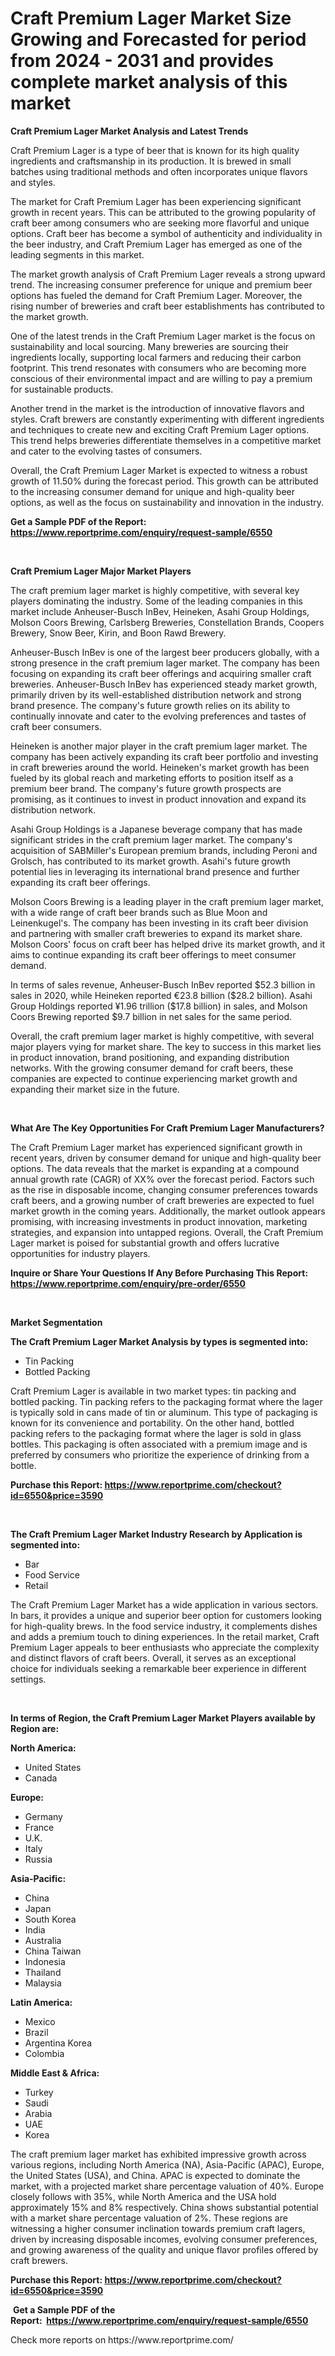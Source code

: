 <p><h1>Craft Premium Lager Market Size Growing and Forecasted for period from 2024 - 2031 and provides complete market analysis of this market</h1></p><p><strong>Craft Premium Lager Market Analysis and Latest Trends</strong></p>
<p><p>Craft Premium Lager is a type of beer that is known for its high quality ingredients and craftsmanship in its production. It is brewed in small batches using traditional methods and often incorporates unique flavors and styles.</p><p>The market for Craft Premium Lager has been experiencing significant growth in recent years. This can be attributed to the growing popularity of craft beer among consumers who are seeking more flavorful and unique options. Craft beer has become a symbol of authenticity and individuality in the beer industry, and Craft Premium Lager has emerged as one of the leading segments in this market.</p><p>The market growth analysis of Craft Premium Lager reveals a strong upward trend. The increasing consumer preference for unique and premium beer options has fueled the demand for Craft Premium Lager. Moreover, the rising number of breweries and craft beer establishments has contributed to the market growth.</p><p>One of the latest trends in the Craft Premium Lager market is the focus on sustainability and local sourcing. Many breweries are sourcing their ingredients locally, supporting local farmers and reducing their carbon footprint. This trend resonates with consumers who are becoming more conscious of their environmental impact and are willing to pay a premium for sustainable products.</p><p>Another trend in the market is the introduction of innovative flavors and styles. Craft brewers are constantly experimenting with different ingredients and techniques to create new and exciting Craft Premium Lager options. This trend helps breweries differentiate themselves in a competitive market and cater to the evolving tastes of consumers.</p><p>Overall, the Craft Premium Lager Market is expected to witness a robust growth of 11.50% during the forecast period. This growth can be attributed to the increasing consumer demand for unique and high-quality beer options, as well as the focus on sustainability and innovation in the industry.</p></p>
<p><strong>Get a Sample PDF of the Report:&nbsp; <a href="https://www.reportprime.com/enquiry/request-sample/6550">https://www.reportprime.com/enquiry/request-sample/6550</a></strong></p>
<p>&nbsp;</p>
<p><strong>Craft Premium Lager Major Market Players</strong></p>
<p><p>The craft premium lager market is highly competitive, with several key players dominating the industry. Some of the leading companies in this market include Anheuser-Busch InBev, Heineken, Asahi Group Holdings, Molson Coors Brewing, Carlsberg Breweries, Constellation Brands, Coopers Brewery, Snow Beer, Kirin, and Boon Rawd Brewery.</p><p>Anheuser-Busch InBev is one of the largest beer producers globally, with a strong presence in the craft premium lager market. The company has been focusing on expanding its craft beer offerings and acquiring smaller craft breweries. Anheuser-Busch InBev has experienced steady market growth, primarily driven by its well-established distribution network and strong brand presence. The company's future growth relies on its ability to continually innovate and cater to the evolving preferences and tastes of craft beer consumers.</p><p>Heineken is another major player in the craft premium lager market. The company has been actively expanding its craft beer portfolio and investing in craft breweries around the world. Heineken's market growth has been fueled by its global reach and marketing efforts to position itself as a premium beer brand. The company's future growth prospects are promising, as it continues to invest in product innovation and expand its distribution network.</p><p>Asahi Group Holdings is a Japanese beverage company that has made significant strides in the craft premium lager market. The company's acquisition of SABMiller's European premium brands, including Peroni and Grolsch, has contributed to its market growth. Asahi's future growth potential lies in leveraging its international brand presence and further expanding its craft beer offerings.</p><p>Molson Coors Brewing is a leading player in the craft premium lager market, with a wide range of craft beer brands such as Blue Moon and Leinenkugel's. The company has been investing in its craft beer division and partnering with smaller craft breweries to expand its market share. Molson Coors' focus on craft beer has helped drive its market growth, and it aims to continue expanding its craft beer offerings to meet consumer demand.</p><p>In terms of sales revenue, Anheuser-Busch InBev reported $52.3 billion in sales in 2020, while Heineken reported €23.8 billion ($28.2 billion). Asahi Group Holdings reported ¥1.96 trillion ($17.8 billion) in sales, and Molson Coors Brewing reported $9.7 billion in net sales for the same period.</p><p>Overall, the craft premium lager market is highly competitive, with several major players vying for market share. The key to success in this market lies in product innovation, brand positioning, and expanding distribution networks. With the growing consumer demand for craft beers, these companies are expected to continue experiencing market growth and expanding their market size in the future.</p></p>
<p>&nbsp;</p>
<p><strong>What Are The Key Opportunities For Craft Premium Lager Manufacturers?</strong></p>
<p><p>The Craft Premium Lager market has experienced significant growth in recent years, driven by consumer demand for unique and high-quality beer options. The data reveals that the market is expanding at a compound annual growth rate (CAGR) of XX% over the forecast period. Factors such as the rise in disposable income, changing consumer preferences towards craft beers, and a growing number of craft breweries are expected to fuel market growth in the coming years. Additionally, the market outlook appears promising, with increasing investments in product innovation, marketing strategies, and expansion into untapped regions. Overall, the Craft Premium Lager market is poised for substantial growth and offers lucrative opportunities for industry players.</p></p>
<p><strong>Inquire or Share Your Questions If Any Before Purchasing This Report: <a href="https://www.reportprime.com/enquiry/pre-order/6550">https://www.reportprime.com/enquiry/pre-order/6550</a></strong></p>
<p>&nbsp;</p>
<p><strong>Market Segmentation</strong></p>
<p><strong>The Craft Premium Lager Market Analysis by types is segmented into:</strong></p>
<p><ul><li>Tin Packing</li><li>Bottled Packing</li></ul></p>
<p><p>Craft Premium Lager is available in two market types: tin packing and bottled packing. Tin packing refers to the packaging format where the lager is typically sold in cans made of tin or aluminum. This type of packaging is known for its convenience and portability. On the other hand, bottled packing refers to the packaging format where the lager is sold in glass bottles. This packaging is often associated with a premium image and is preferred by consumers who prioritize the experience of drinking from a bottle.</p></p>
<p><strong>Purchase this Report:&nbsp;<a href="https://www.reportprime.com/checkout?id=6550&price=3590">https://www.reportprime.com/checkout?id=6550&price=3590</a></strong></p>
<p>&nbsp;</p>
<p><strong>The Craft Premium Lager Market Industry Research by Application is segmented into:</strong></p>
<p><ul><li>Bar</li><li>Food Service</li><li>Retail</li></ul></p>
<p><p>The Craft Premium Lager Market has a wide application in various sectors. In bars, it provides a unique and superior beer option for customers looking for high-quality brews. In the food service industry, it complements dishes and adds a premium touch to dining experiences. In the retail market, Craft Premium Lager appeals to beer enthusiasts who appreciate the complexity and distinct flavors of craft beers. Overall, it serves as an exceptional choice for individuals seeking a remarkable beer experience in different settings.</p></p>
<p>&nbsp;</p>
<p><strong>In terms of Region, the Craft Premium Lager Market Players available by Region are:</strong></p>
<p>
    <p> <strong> North America: </strong>
        <ul>
            <li>United States</li>
            <li>Canada</li>
        </ul>
        </p> 
    <p> <strong> Europe: </strong>
        <ul>
            <li>Germany</li>
            <li>France</li>
            <li>U.K.</li>
            <li>Italy</li>
            <li>Russia</li>
        </ul>
        </p> 
    <p> <strong> Asia-Pacific: </strong>
        <ul>
            <li>China</li>
            <li>Japan</li>
            <li>South Korea</li>
            <li>India</li>
            <li>Australia</li>
            <li>China Taiwan</li>
            <li>Indonesia</li>
            <li>Thailand</li>
            <li>Malaysia</li>
        </ul>
        </p> 
    <p> <strong> Latin America: </strong>
        <ul>
            <li>Mexico</li>
            <li>Brazil</li>
            <li>Argentina Korea</li>
            <li>Colombia</li>
        </ul>
        </p> 
    <p> <strong> Middle East & Africa: </strong>
        <ul>
            <li>Turkey</li>
            <li>Saudi</li>
            <li>Arabia</li>
            <li>UAE</li>
            <li>Korea</li>
        </ul>
    </p>
    </p>
<p><p>The craft premium lager market has exhibited impressive growth across various regions, including North America (NA), Asia-Pacific (APAC), Europe, the United States (USA), and China. APAC is expected to dominate the market, with a projected market share percentage valuation of 40%. Europe closely follows with 35%, while North America and the USA hold approximately 15% and 8% respectively. China shows substantial potential with a market share percentage valuation of 2%. These regions are witnessing a higher consumer inclination towards premium craft lagers, driven by increasing disposable incomes, evolving consumer preferences, and growing awareness of the quality and unique flavor profiles offered by craft brewers.</p></p>
<p><strong>Purchase this Report: <a href="https://www.reportprime.com/checkout?id=6550&price=3590">https://www.reportprime.com/checkout?id=6550&price=3590</a></strong></p>
<p>&nbsp;<strong>Get a Sample PDF of the Report:&nbsp;&nbsp;<a href="https://www.reportprime.com/enquiry/request-sample/6550">https://www.reportprime.com/enquiry/request-sample/6550</a></strong></p>
<p><strong></strong></p>
<p>Check more reports on https://www.reportprime.com/</p>
